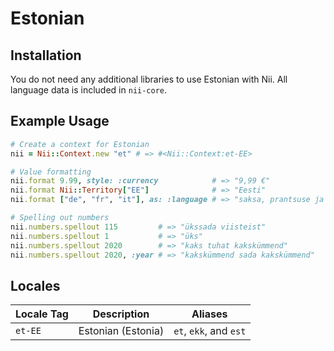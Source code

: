 <!-- This file has been generated. Source: languages/_template.md.erb -->

# Estonian

## Installation

You do not need any additional libraries to use Estonian with Nii.
All language data is included in `nii-core`.

## Example Usage

``` ruby
# Create a context for Estonian
nii = Nii::Context.new "et" # => #<Nii::Context:et-EE>

# Value formatting
nii.format 9.99, style: :currency            # => "9,99 €"
nii.format Nii::Territory["EE"]              # => "Eesti"
nii.format ["de", "fr", "it"], as: :language # => "saksa, prantsuse ja itaalia"

# Spelling out numbers
nii.numbers.spellout 115         # => "ükssada viisteist"
nii.numbers.spellout 1           # => "üks"
nii.numbers.spellout 2020        # => "kaks tuhat kakskümmend"
nii.numbers.spellout 2020, :year # => "kakskümmend sada kakskümmend"
```


## Locales

<table>
  <thead>
    <tr>
      <th>Locale Tag</th>
      <th>Description</th>
      <th>Aliases</th>
    </tr>
  </thead>
  <tbody>
    <tr>
      <td><code>et-EE</code></td>
      <td>Estonian (Estonia)</td>
      <td><code>et</code>, <code>ekk</code>, and <code>est</code></td>
    </tr>
  </tbody>
</table>

